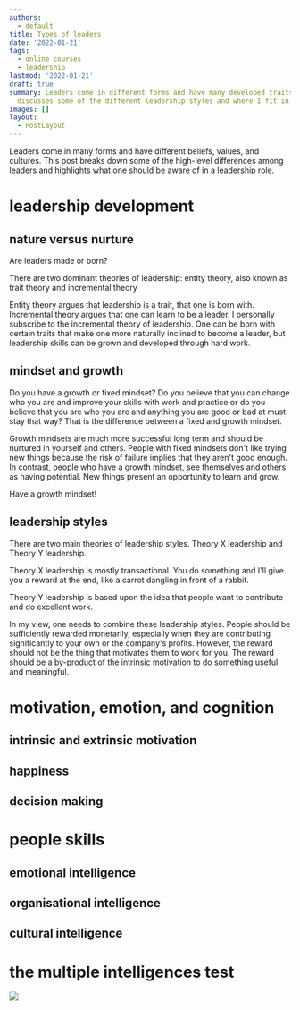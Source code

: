 ```yaml
---
authors:
  - default
title: Types of leaders
date: '2022-01-21'
tags:
  - online courses
  - leadership
lastmod: '2022-01-21'
draft: true
summary: Leaders come in different forms and have many developed traits. This post
  discusses some of the different leadership styles and where I fit in.
images: []
layout:
  - PostLayout
---
```


Leaders come in many forms and have different beliefs, values, and cultures. This post breaks down some of the high-level differences among leaders and highlights what one should be aware of in a leadership role.

# leadership development

## nature versus nurture

Are leaders made or born?

There are two dominant theories of leadership: entity theory, also known as trait theory and incremental theory

Entity theory argues that leadership is a trait, that one is born with. Incremental theory argues that one can learn to be a leader. I personally subscribe to the incremental theory of leadership. One can be born with certain traits that make one more naturally inclined to become a leader, but leadership skills can be grown and developed through hard work.

## mindset and growth

Do you have a growth or fixed mindset? Do you believe that you can change who you are and improve your skills with work and practice or do you believe that you are who you are and anything you are good or bad at must stay that way? That is the difference between a fixed and growth mindset.

Growth mindsets are much more successful long term and should be nurtured in yourself and others. People with fixed mindsets don't like trying new things because the risk of failure implies that they aren't good enough. In contrast, people who have a growth mindset, see themselves and others as having potential. New things present an opportunity to learn and grow.

Have a growth mindset!

## leadership styles

There are two main theories of leadership styles. Theory X leadership and Theory Y leadership.

Theory X leadership is mostly transactional. You do something and I'll give you a reward at the end, like a carrot dangling in front of a rabbit.

Theory Y leadership is based upon the idea that people want to contribute and do excellent work.

In my view, one needs to combine these leadership styles. People should be sufficiently rewarded monetarily, especially when they are contributing significantly to your own or the company's profits. However, the reward should not be the thing that motivates them to work for you. The reward should be a by-product of the intrinsic motivation to do something useful and meaningful.

# motivation, emotion, and cognition

## intrinsic and extrinsic motivation

## happiness

## decision making

# people skills

## emotional intelligence

## organisational intelligence

## cultural intelligence

# the multiple intelligences test

![](/static/multiple-intelligences-test.png)
